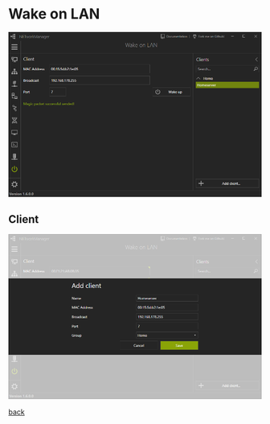 # Wake on LAN

![Wake on LAN](../../_images/WakeOnLAN.png)

## Client

![Wake on LAN / Client](../../_images/WakeOnLAN_Client.png)

[back](../README.md)